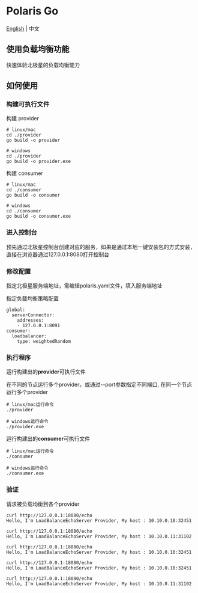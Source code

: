# Polaris Go

[English](./README.md) | 中文

## 使用负载均衡功能

快速体验北极星的负载均衡能力

## 如何使用

### 构建可执行文件

构建 provider

```
# linux/mac
cd ./provider
go build -o provider

# windows
cd ./provider
go build -o provider.exe
```

构建 consumer

```
# linux/mac
cd ./consumer
go build -o consumer

# windows
cd ./consumer
go build -o consumer.exe
```

### 进入控制台

预先通过北极星控制台创建对应的服务，如果是通过本地一键安装包的方式安装，直接在浏览器通过127.0.0.1:8080打开控制台

### 修改配置

指定北极星服务端地址，需编辑polaris.yaml文件，填入服务端地址

指定负载均衡策略配置

```
global:
  serverConnector:
    addresses:
    - 127.0.0.1:8091
consumer:
  loadbalancer:
    type: weightedRandom
```

### 执行程序

运行构建出的**provider**可执行文件

在不同的节点运行多个provider，或通过--port参数指定不同端口, 在同一个节点运行多个provider

```
# linux/mac运行命令
./provider

# windows运行命令
./provider.exe
```

运行构建出的**consumer**可执行文件

```
# linux/mac运行命令
./consumer

# windows运行命令
./consumer.exe
```


### 验证
请求被负载均衡到各个provider

```
curl http://127.0.0.1:18080/echo
Hello, I'm LoadBalanceEchoServer Provider, My host : 10.10.0.10:32451

curl http://127.0.0.1:18080/echo
Hello, I'm LoadBalanceEchoServer Provider, My host : 10.10.0.11:31102

curl http://127.0.0.1:18080/echo
Hello, I'm LoadBalanceEchoServer Provider, My host : 10.10.0.10:32451

curl http://127.0.0.1:18080/echo
Hello, I'm LoadBalanceEchoServer Provider, My host : 10.10.0.10:32451

curl http://127.0.0.1:18080/echo
Hello, I'm LoadBalanceEchoServer Provider, My host : 10.10.0.11:31102
```
